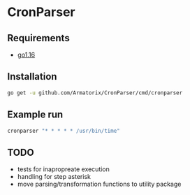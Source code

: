 # CronParser

## Requirements

* [go1.16](https://golang.org/doc/install)

## Installation

``` bash
go get -u github.com/Armatorix/CronParser/cmd/cronparser
```

## Example run

``` bash
cronparser "* * * * * /usr/bin/time"
```

## TODO

* tests for inapropreate execution
* handling for step asterisk
* move parsing/transformation functions to utility package
